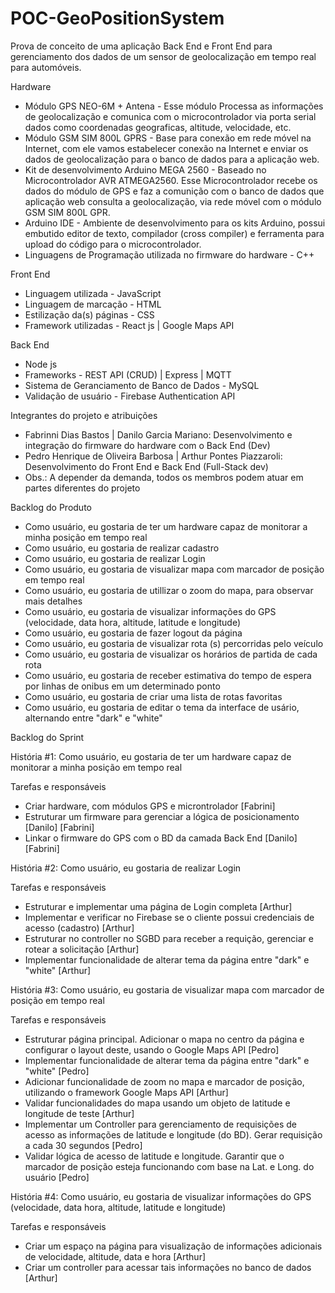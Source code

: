 # POC-GeoPositionSystem
Prova de conceito de uma aplicação Back End e Front End para gerenciamento dos dados de um sensor de geolocalização em tempo real para automóveis.

Hardware

- Módulo GPS NEO-6M + Antena - Esse módulo Processa as informações de geolocalização e comunica com o microcontrolador via porta serial dados como coordenadas geograficas, altitude, velocidade, etc.
- Módulo GSM SIM 800L GPRS - Base para conexão em rede móvel na Internet, com ele vamos estabelecer conexão na Internet e enviar os dados de geolocalização para o banco de dados para a aplicação web.
- Kit de desenvolvimento Arduino MEGA 2560 - Baseado no Microcontrolador AVR ATMEGA2560. Esse Microcontrolador recebe os dados do módulo de GPS e faz a comunição com o banco de dados que aplicação web consulta a geolocalização, via rede móvel com o módulo GSM SIM 800L GPR.
- Arduino IDE - Ambiente de desenvolvimento  para os kits Arduino, possui embutido editor de texto, compilador (cross compiler) e ferramenta para upload do código para o microcontrolador.
- Linguagens de Programação utilizada no firmware do hardware - C++

Front End

- Linguagem utilizada - JavaScript
- Linguagem de marcação - HTML
- Estilização da(s) páginas - CSS
- Framework utilizadas - React js | Google Maps API 

Back End 

- Node js
- Frameworks - REST API (CRUD) | Express | MQTT
- Sistema de Geranciamento de Banco de Dados - MySQL
- Validação de usuário - Firebase Authentication API

Integrantes do projeto e atribuições

- Fabrinni Dias Bastos | Danilo Garcia Mariano: Desenvolvimento e integração do firmware do hardware com o Back End (Dev)
- Pedro Henrique de Oliveira Barbosa | Arthur Pontes Piazzaroli: Desenvolvimento do Front End e Back End (Full-Stack dev)
- Obs.: A depender da demanda, todos os membros podem atuar em partes diferentes do projeto 


Backlog do Produto

- Como usuário, eu gostaria de ter um hardware capaz de monitorar a minha posição em tempo real 
- Como usuário, eu gostaria de realizar cadastro
- Como usuário, eu gostaria de realizar Login
- Como usuário, eu gostaria de visualizar mapa com marcador de posição em tempo real
- Como usuário, eu gostaria de utillizar o zoom do mapa, para observar mais detalhes
- Como usuário, eu gostaria de visualizar informações do GPS (velocidade, data hora, altitude, latitude e longitude)
- Como usuário, eu gostaria de fazer logout da página
- Como usuário, eu gostaria de visualizar rota (s) percorridas pelo veículo
- Como usuário, eu gostaria de visualizar os horários de partida de cada rota
- Como usuário, eu gostaria de receber estimativa do tempo de espera por linhas de onibus em um determinado ponto
- Como usuário, eu gostaria de criar uma lista de rotas favoritas
- Como usuário, eu gostaria de editar o tema da interface de usário, alternando entre "dark" e "white"



Backlog do Sprint

História #1: Como usuário, eu gostaria de ter um hardware capaz de monitorar a minha posição em tempo real 

Tarefas e responsáveis

- Criar hardware, com módulos GPS e microntrolador [Fabrini]
- Estruturar um firmware para gerenciar a lógica de posicionamento [Danilo] [Fabrini]
- Linkar o firmware do GPS com o BD da camada Back End [Danilo] [Fabrini]

História #2: Como usuário, eu gostaria de realizar Login

Tarefas e responsáveis

- Estruturar e implementar uma página de Login completa [Arthur]
- Implementar e verificar no Firebase se o cliente possui credenciais de acesso (cadastro) [Arthur]
- Estruturar no controller no SGBD para receber a requição, gerenciar e rotear a solicitação [Arthur]
- Implementar funcionalidade de alterar tema da página entre "dark" e "white" [Arthur]
  
História #3: Como usuário, eu gostaria de visualizar mapa com marcador de posição em tempo real

Tarefas e responsáveis

- Estruturar página principal. Adicionar o mapa no centro da página e configurar o layout deste, usando o Google Maps API [Pedro]
- Implementar funcionalidade de alterar tema da página entre "dark" e "white" [Pedro]
- Adicionar funcionalidade de zoom no mapa e marcador de posição, utilizando o framework Google Maps API [Arthur]
- Validar funcionalidades do mapa usando um objeto de latitude e longitude de teste [Arthur] 
- Implementar um Controller para gerenciamento de requisições de acesso as informações de latitude e longitude (do BD). Gerar requisição a cada 30 segundos [Pedro]
- Validar lógica de acesso de latitude e longitude. Garantir que o marcador de posição esteja funcionando com base na Lat. e Long. do usuário [Pedro]

História #4: Como usuário, eu gostaria de visualizar informações do GPS (velocidade, data hora, altitude, latitude e longitude)

Tarefas e responsáveis

- Criar um espaço na página para visualização de informações adicionais de velocidade, altitude, data e hora [Arthur]
- Criar um controller para acessar tais informações no banco de dados [Arthur]







